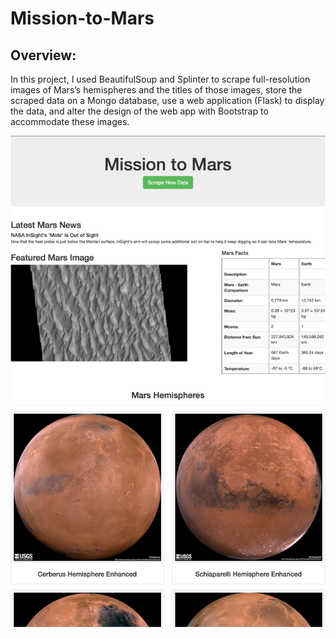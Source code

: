 # Mission-to-Mars

## Overview:

In this project, I used BeautifulSoup and Splinter to scrape full-resolution images of Mars’s hemispheres and the titles of those images, store the scraped data on a Mongo database, use a web application (Flask) to display the data, and alter the design of the web app with Bootstrap to accommodate these images.

![Website Overview](images/overview.png)
